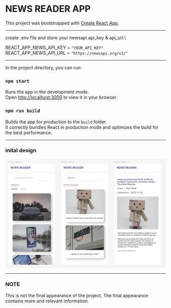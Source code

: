 # NEWS READER APP
This project was bootstrapped with [Create React App](https://github.com/facebook/create-react-app).
<hr>

create .env file and store your newsapi api_key & api_url.\

REACT_APP_NEWS_API_KEY  = `"YOUR_API_KEY"` \
REACT_APP_NEWS_API_URL = `"https://newsapi.org/v2/"` 
<hr>

In the project directory, you can run:
### `npm start`
Runs the app in the development mode.\
Open [http://localhost:3000](http://localhost:3000) to view it in your browser.

### `npm run build`
Builds the app for production to the `build` folder.\
It correctly bundles React in production mode and optimizes the build for the best performance.
<hr>

### inital design
<img src="https://raw.githubusercontent.com/niththish/Designs/main/news%20reader%20app.png">
<hr>

### NOTE
This is not the final appearance of the project, The final appearance contains more and relevant information.
